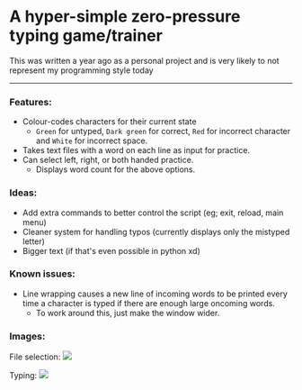 # A hyper-simple zero-pressure typing game/trainer
This was written a year ago as a personal project and is very likely to not represent my programming style today
<hr/>

### Features:
- Colour-codes characters for their current state
  - `Green` for untyped, `Dark green` for correct, `Red` for incorrect character and `White` for incorrect space.
- Takes text files with a word on each line as input for practice.
- Can select left, right, or both handed practice.
  - Displays word count for the above options.

### Ideas:
- Add extra commands to better control the script (eg; exit, reload, main menu)
- Cleaner system for handling typos (currently displays only the mistyped letter)
- Bigger text (if that's even possible in python xd)

### Known issues:
- Line wrapping causes a new line of incoming words to be printed every time a character is typed if there are enough large oncoming words.
  - To work around this, just make the window wider.

### Images:

File selection:
![](https://i.imgur.com/VxjaBwb.png)

Typing:
![](https://i.imgur.com/uiENvw8.png)
